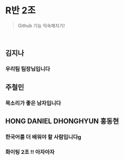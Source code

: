 # R반 2조
> Github 기능 익숙해지기!
<br>

## 김지나
### 우리팀 팀장님입니다


## 주철민
### 목소리가 좋은 남자입니다

## HONG DANIEL DHONGHYUN 홍동현
### 한국어를 더 배워야 할 사람입니다g

### 화이팅 2조 !! 아자아자
